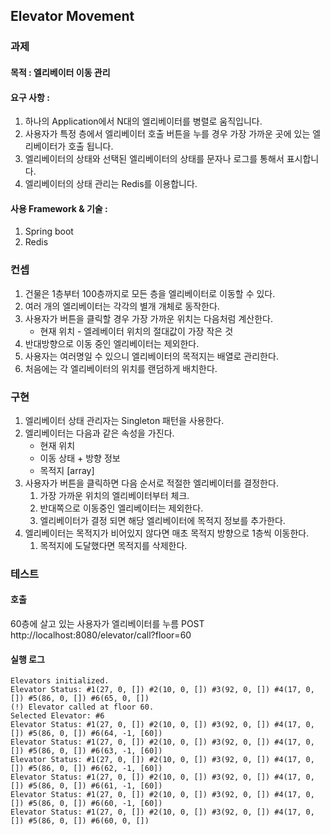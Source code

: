 ## Elevator Movement
### 과제
#### 목적 : 엘리베이터 이동 관리
####  요구 사항 :
1. 하나의 Application에서 N대의 엘리베이터를 병렬로 움직입니다.
2. 사용자가 특정 층에서 엘리베이터 호출 버튼을 누를 경우 가장 가까운 곳에 있는 엘리베이터가 호출 됩니다.
3. 엘리베이터의 상태와 선택된 엘리베이터의 상태를 문자나 로그를 통해서 표시합니다.
4. 엘리베이터의 상태 관리는 Redis를 이용합니다.
####   사용 Framework & 기술 :
1. Spring boot
2. Redis

### 컨셉
1. 건물은 1층부터 100층까지로 모든 층을 엘리베이터로 이동할 수 있다.
2. 여러 개의 엘리베이터는 각각의 별개 개체로 동작한다.
3. 사용자가 버튼을 클릭할 경우 가장 가까운 위치는 다음처럼 계산한다.
   - 현재 위치 - 엘레베이터 위치의 절대값이 가장 작은 것
4. 반대방향으로 이동 중인 엘리베이터는 제외한다.
5. 사용자는 여러명일 수 있으니 엘리베이터의 목적지는 배열로 관리한다.
6. 처음에는 각 엘리베이터의 위치를 랜덤하게 배치한다.

### 구현
1. 엘리베이터 상태 관리자는 Singleton 패턴을 사용한다.
2. 엘리베이터는 다음과 같은 속성을 가진다.
   - 현재 위치
   - 이동 상태 + 방향 정보
   - 목적지 [array]
3. 사용자가 버튼을 클릭하면 다음 순서로 적절한 엘리베이터를 결정한다.
   1. 가장 가까운 위치의 엘리베이터부터 체크.
   2. 반대쪽으로 이동중인 엘리베이터는 제외한다.
   3. 엘리베이터가 결정 되면 해당 엘리베이터에 목적지 정보를 추가한다.
4. 엘리베이터는 목적지가 비어있지 않다면 매초 목적지 방향으로 1층씩 이동한다.
   1. 목적지에 도달했다면 목적지를 삭제한다.


### 테스트
#### 호출
60층에 살고 있는 사용자가 엘리베이터를 누름
POST http://localhost:8080/elevator/call?floor=60
#### 실행 로그
```
Elevators initialized.
Elevator Status: #1(27, 0, []) #2(10, 0, []) #3(92, 0, []) #4(17, 0, []) #5(86, 0, []) #6(65, 0, [])
(!) Elevator called at floor 60.
Selected Elevator: #6
Elevator Status: #1(27, 0, []) #2(10, 0, []) #3(92, 0, []) #4(17, 0, []) #5(86, 0, []) #6(64, -1, [60])
Elevator Status: #1(27, 0, []) #2(10, 0, []) #3(92, 0, []) #4(17, 0, []) #5(86, 0, []) #6(63, -1, [60])
Elevator Status: #1(27, 0, []) #2(10, 0, []) #3(92, 0, []) #4(17, 0, []) #5(86, 0, []) #6(62, -1, [60])
Elevator Status: #1(27, 0, []) #2(10, 0, []) #3(92, 0, []) #4(17, 0, []) #5(86, 0, []) #6(61, -1, [60])
Elevator Status: #1(27, 0, []) #2(10, 0, []) #3(92, 0, []) #4(17, 0, []) #5(86, 0, []) #6(60, -1, [60])
Elevator Status: #1(27, 0, []) #2(10, 0, []) #3(92, 0, []) #4(17, 0, []) #5(86, 0, []) #6(60, 0, [])
```